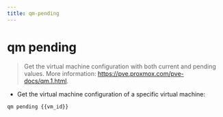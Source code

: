 ```yaml
---
title: qm-pending
---
```

# qm pending

> Get the virtual machine configuration with both current and pending values.
> More information: <https://pve.proxmox.com/pve-docs/qm.1.html>.

- Get the virtual machine configuration of a specific virtual machine:

`qm pending {{vm_id}}`
